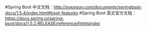 #Spring Boot 中文文档：http://oopsguy.com/documents/springboot-docs/1.5.4/index.html#boot-features
#Spring Boot 英文官方文档：https://docs.spring.io/spring-boot/docs/1.5.2.RELEASE/reference/htmlsingle/
